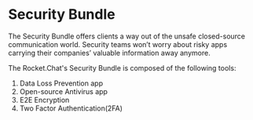 # Security Bundle

The Security Bundle offers clients a way out of the unsafe closed-source communication world. Security teams won’t worry about risky apps carrying their companies’ valuable information away anymore.

The Rocket.Chat's Security Bundle is composed of the following tools:

1. Data Loss Prevention app
2. Open-source Antivirus app
3. E2E Encryption
4. Two Factor Authentication(2FA)
